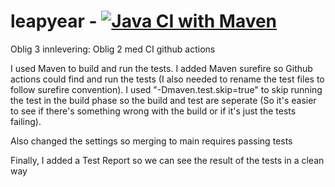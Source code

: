 # leapyear -  [![Java CI with Maven](https://github.com/Scarcy/leapyear/actions/workflows/maven.yml/badge.svg?branch=main&event=push)](https://github.com/Scarcy/leapyear/actions/workflows/maven.yml)
Oblig 3 innlevering: Oblig 2 med CI github actions

I used Maven to build and run the tests. I added Maven surefire so Github actions could find and run the tests (I also needed to rename the test files to follow surefire convention). I used "-Dmaven.test.skip=true" to skip running the test in the build phase so the build and test are seperate 
(So it's easier to see if there's something wrong with the build or if it's just the tests failing).

Also changed the settings so merging to main requires passing tests

Finally, I added a Test Report so we can see the result of the tests in a clean way
